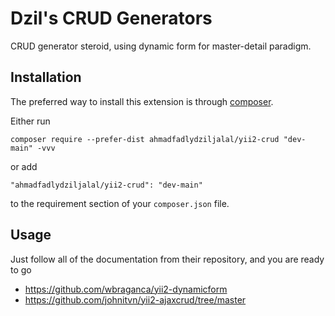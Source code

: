 # Dzil's CRUD Generators

CRUD generator steroid, using dynamic form for master-detail paradigm.

## Installation

The preferred way to install this extension is through [composer](https://getcomposer.org/download/).

Either run

```
composer require --prefer-dist ahmadfadlydziljalal/yii2-crud "dev-main" -vvv
```

or add

```
"ahmadfadlydziljalal/yii2-crud": "dev-main"
```

to the requirement section of your `composer.json` file.

## Usage

Just follow all of the documentation from their repository, and you are ready to go

- <a>https://github.com/wbraganca/yii2-dynamicform</a>
- <a>https://github.com/johnitvn/yii2-ajaxcrud/tree/master</a>
